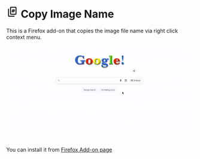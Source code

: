 # ![アイコン](icons/32.png) Copy Image Name

This is a Firefox add-on that copies the image file name via right click context menu. 

![demo](demo.gif)

You can install it from [Firefox Add-on page](https://addons.mozilla.org/ja/firefox/addon/copy-image-name/)
